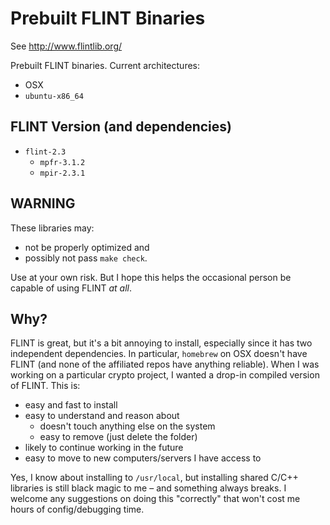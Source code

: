 # Prebuilt FLINT Binaries

See <http://www.flintlib.org/>

Prebuilt FLINT binaries. Current architectures:

- OSX
- `ubuntu-x86_64`

## FLINT Version (and dependencies)

- `flint-2.3`
  - `mpfr-3.1.2`
  - `mpir-2.3.1`


## WARNING

These libraries may:

- not be properly optimized and
- possibly not pass `make check`.

Use at your own risk. But I hope this helps the occasional person be capable of using FLINT *at all*.


## Why?

FLINT is great, but it's a bit annoying to install, especially since it has two independent dependencies. In particular, `homebrew` on OSX doesn't have FLINT (and none of the affiliated repos have anything reliable). When I was working on a particular crypto project, I wanted a drop-in compiled version of FLINT. This is:

- easy and fast to install
- easy to understand and reason about
	- doesn't touch anything else on the system
	- easy to remove (just delete the folder)
- likely to continue working in the future
- easy to move to new computers/servers I have access to


Yes, I know about installing to `/usr/local`, but installing shared C/C++ libraries is still black magic to me – and something always breaks. I welcome any suggestions on doing this "correctly" that won't cost me hours of config/debugging time.